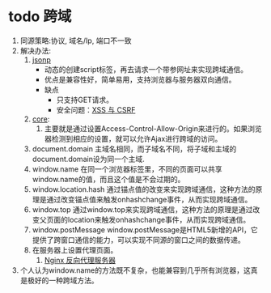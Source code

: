 # todo 跨域

1. 同源策略:协议, 域名/Ip, 端口不一致
2. 解决办法:
      1. [jsonp](./jsonp.md)
          * 动态的创建script标签，再去请求一个带参网址来实现跨域通信。
          * 优点是兼容性好，简单易用，支持浏览器与服务器双向通信。
          * 缺点
            * 只支持GET请求。
            * 安全问题：[XSS 与 CSRF](./XSS与CSRF.md)
      2. [core](./core.md):
         1. 主要就是通过设置Access-Control-Allow-Origin来进行的。如果浏览器检测到相应的设置，就可以允许Ajax进行跨域的访问。
      3. document.domain
          主域名相同，而子域名不同，将子域和主域的document.domain设为同一个主域.
      4. window.name
          在同一个浏览器标签里，不同的页面可以共享window.name的值，而且这个值是不会过期的。
      5. window.location.hash
          通过锚点值的改变来实现跨域通信，这种方法的原理是通过改变锚点值来触发onhashchange事件，从而实现跨域通信。
      6. window.top
          通过window.top来实现跨域通信，这种方法的原理是通过改变父页面的location来触发onhashchange事件，从而实现跨域通信。
      7. window.postMessage
          window.postMessage是HTML5新增的API，它提供了跨窗口通信的能力，可以实现不同源的窗口之间的数据传递。
      8. 在服务器上设置代理页面。
         1. [Nginx 反向代理服务器](./Nginx反向代理服务器.md)
3. 个人认为window.name的方法既不复杂，也能兼容到几乎所有浏览器，这真是极好的一种跨域方法。
